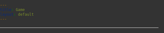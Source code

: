 ```yaml
---
title: Game
layout: default
---
```


<style>
*{
  box-sizing:border-box;
}
html, body {
  background: #333;
  padding:0;
  margin:0;
  overflow:hidden;
}
canvas {
  width: 100%;
  height: 100%;
  display: block;
}
.game-container{
  position: relative;
  width: 100%;
  height:100%;
  margin:0;
  margin-top:20px;
  outline:1px solid #fff; 
}

.game-container canvas{
  image-rendering: pixelated;
}
</style>

<html>
<body onload="update();">
<div class="game-container">
    <canvas id="game-canvas"></canvas>
</div>
</body>


<script src="{{ '/assets/js/main.js' | relative_url }}" type="text/javascript"></script>
<script src="{{ '/assets/js/inputHandler.js' | relative_url }}" type="text/javascript"><script>
<script src="{{ '/assets/js/init.js' | relative_url }}" type="text/javascript"><script>
</html>